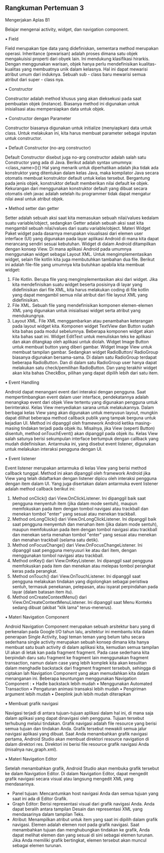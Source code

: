 ## Rangkuman Pertemuan 3

Mengerjakan Aplas B1

Belajar mengenai activity, widget, dan navigation component.

• Field

Field merupakan tipe data yang didefiniskan, sementara method merupakan operasi. Inheritance (pewarisan) adalah proses dimana satu objek mengakuisisi properti dari obyek lain. Ini mendukung klasifikasi hirarkis. Dengan menggunakan warisan, objek hanya perlu mendefinisikan kualitas-kualitas yang membuatnya unik dalam kelasnya. Hal ini dapat mewarisi atribut umum dari induknya. Sebuah sub - class baru mewarisi semua atribut dari super - class nya.

• Constructor

Constructor adalah method khusus yang akan dieksekusi pada saat pembuatan objek (instance).
Biasanya method ini digunakan untuk inisialisasi atau mempersiapkan data untuk objek.
 
• Constructor dengan Parameter

Constructor biasanya digunakan untuk initialize (menyiapkan) data untuk class.
Untuk melakukan ini, kita harus membuat parameter sebagai inputan untuk constructor.

• Default Constructor (no-arg constructor)

Default Constructor disebut juga no-arg constructor adalah salah satu Constructor yang ada di Java. Berikut adalah syntax umumnya:
<class_name>(){}
Hal yang menarik untuk diperhatikan adalah jika tidak ada konstruktor yang ditentukan dalam kelas Java, maka kompilator Java secara otomatis membuat konstruktor default untuk kelas tersebut.
Bergantung pada jenis objek, konstruktor default memberikan nilai default ke objek. Kekurangan dari menggunakan konstruktor default yang dibuat secara otomatis oleh javac adalah setelah itu programmer tidak dapat mengatur nilai awal untuk atribut objek.

• Method setter dan getter

Setter adalah sebuah aksi saat kita memasukan sebuah nilai/values kedalam suatu variable/object, sedangkan Getter adalah sebuah aksi saat kita mengambil sebuah nilai/values dari suatu variable/object.
Materi Widget
Paket widget pada dasarnya merupakan visualisasi dari elemen user interface (UI) yang digunakan pada layar aplikasi Android di mana kita dapat merancang sendiri sesuai kebutuhan. 
Widget di dalam Android ditampilkan dengan konsep View. Di mana aplikasi Android pada umumnya menggunakan widget sebagai Layout XML. Untuk mengimplementasikan widget, selain file kotlin kita juga membutuhkan tambahan dua file. Berikut ini adalah file-file yang umumnya kita butuhkan apabila kita membuat widget: 
1.	File Kotlin. Berupa file yang mengimplementasikan aksi dari widget. Jika kita mendefinisikan suatu widget beserta posisinya di layar yang didefinisikan dari file XML, kita harus melakukan coding di file kotlin yang dapat mengambil semua nilai atribut dari file layout XML yang didefinisikan. 
2.	File XML. Sebuah file yang mendefinisikan komponen elemen-elemen XML yang digunakan untuk inisialisasi widget serta atribut yang mendukungnya. 
3.	Layout XML. File XML menggambarkan atau penambahan keterangan pada layout widget kita. 
Komponen widget TextView dan Button sudah kita bahas pada modul sebelumnya. Beberapa komponen widget akan kita bahas saat ini. Widget EditText untuk menuliskan teks ke aplikasi dan akan ditangkap oleh aplikasi untuk diolah. Widget Image Button untuk membuat button yang diberi gambar. Widget Image View untuk membuat tampilan gambar. Sedangkan widget RadioButton/ RadioGroup biasanya digunakan bersama-sama. 
Di dalam satu RadioGroup terdapat beberapa RadioButton. Dan di dalam satu RadioGroup user hanya dapat melakukan satu check/pemilihan RadioButton. Dan yang terakhir widget akan kita bahas CheckBox, pilihan yang dapat dipilih lebih dari satu item. 

• Event Handling

Android dapat menangani event dari interaksi dengan pengguna. Saat mempertimbangkan event dalam user interface, pendekatannya adalah menangkap event dari objek View tertentu yang digunakan pengguna untuk berinteraksi. Kelas View menyediakan sarana untuk melakukannya. 
Dalam berbagai kelas View yang akan digunakan untuk menyusun layout, mungkin dapat dilihat beberapa method callback publik yang tampak berguna untuk kejadian UI. Method ini dipanggil oleh framework Android ketika masing-masing tindakan terjadi pada objek itu. Misalnya, jika View (seperti Button) disentuh, method onTouchEvent() akan dipanggil pada objek itu. Kelas View salah satunya berisi sekumpulan interface bertumpuk dengan callback yang mudah didefinisikan. Antarmuka ini, yang disebut event listener, digunakan untuk melakukan interaksi pengguna dengan UI. 

• Event listener

Event listener merupakan antarmuka di kelas View yang berisi method callback tunggal. Method ini akan dipanggil oleh framework Android jika View yang telah didaftarkan dengan listener dipicu oleh interaksi pengguna dengan item dalam UI. 
Yang juga disertakan dalam antarmuka event listener adalah method callback berikut ini: 
1.	Method onClick() dari View.OnClickListener. Ini dipanggil baik saat pengguna menyentuh item (jika dalam mode sentuh), maupun memfokuskan pada item dengan tombol navigasi atau trackball dan menekan tombol "enter" yang sesuai atau menekan trackball. 
2.	Method onLongClick() dari View.OnLongClickListener. Ini dipanggil baik saat pengguna menyentuh dan menahan item (jika dalam mode sentuh), maupun memfokuskan pada item dengan tombol navigasi atau trackball dan menekan serta menahan tombol "enter" yang sesuai atau menekan dan menahan trackball (selama satu detik). 
3.	Method onFocusChange() dari View.OnFocusChangeListener. Ini dipanggil saat pengguna menyusuri ke atau dari item, dengan menggunakan tombol navigasi atau trackball. 
4.	Method onKey() dari View.OnKeyListener. Ini dipanggil saat pengguna memfokuskan pada item dan menekan atau melepas tombol perangkat keras pada perangkat. 
5.	Method onTouch() dari View.OnTouchListener. Ini dipanggil saat pengguna melakukan tindakan yang digolongkan sebagai peristiwa sentuh, termasuk penekanan, pelepasan, atau isyarat perpindahan pada layar (dalam batasan item itu). 
6.	Method onCreateContextMenu() dari View.OnCreateContextMenuListener. Ini dipanggil saat Menu Konteks sedang dibuat (akibat "klik lama" terus-menerus).  

• Materi Navigation Component

Android Navigation Component merupakan sebuah arsitektur baru yang di perkenalan pada Google I/O tahun lalu, arsitektur ini membantu kita dalam penerapan Single Activity, bagi teman teman yang belum tahu secara sederhana single activity merupakan sebuah konsep dimana kita hanya membuat satu buah activity di dalam aplikasi kita, kemudian semua tampilan UI akan di letak kan pada fragment fragment.
Pada case sederhana kita berpindah daru satu fragment ke fragment lain menggunakan fragment transaction, namun dalam case yang lebih komplek kita akan kesulitan dalam menghadle backstack dari fragment fragment tersebuh, sehingga di ciptakan lah Navigation Component yang akan memudahkan kita dalam menanganan ini.
Beberapa keuntungan menggunakan Navigation Component :
•	Hadle backstack lebih mudah
•	Menggunakan Automated Transaction
•	Pengaturan animasi transaksi lebih mudah
•	Pengiriman argument lebih mudah
•	Deeplink jauh lebih mudah diterapkan

• Membuat grafik navigasi

Navigasi terjadi di antara tujuan-tujuan aplikasi dalam hal ini, di mana saja dalam aplikasi yang dapat dinavigasi oleh pengguna. Tujuan tersebut terhubung melalui tindakan.
Grafik navigasi adalah file resource yang berisi semua tujuan dan tindakan Anda. Grafik tersebut mewakili semua jalur navigasi aplikasi yang dibuat.
Saat Anda menambahkan grafik navigasi pertama, Android Studio akan membuat direktori resource navigation di dalam direktori res. Direktori ini berisi file resource grafik navigasi Anda (misalnya nav_graph.xml).

• Materi Navigation Editor

Setelah menambahkan grafik, Android Studio akan membuka grafik tersebut ke dalam Navigation Editor. Di dalam Navigation Editor, dapat mengedit grafik navigasi secara visual atau langsung mengedit XML yang mendasarinya.
- Panel tujuan: Mencantumkan host navigasi Anda dan semua tujuan yang saat ini ada di Editor Grafik.
- Graph Editor: Berisi representasi visual dari grafik navigasi Anda. Anda dapat beralih antara tampilan Desain dan representasi XML yang mendasarinya dalam tampilan Teks.
- Atribut: Menampilkan atribut untuk item yang saat ini dipilih dalam grafik navigasi.
Elemen <navigation> adalah elemen root pada grafik navigasi. Saat menambahkan tujuan dan menghubungkan tindakan ke grafik, Anda dapat melihat elemen <destination> dan <action> yang sesuai di sini sebagai elemen turunan. Jika Anda memiliki grafik bertingkat, elemen tersebut akan muncul sebagai elemen <navigation> turunan.
